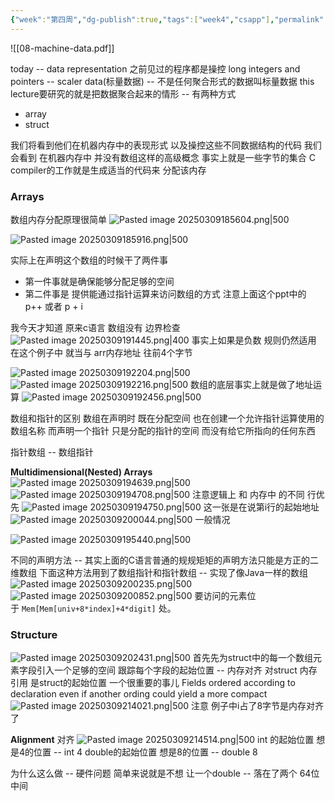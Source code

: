 ```yaml
---
{"week":"第四周","dg-publish":true,"tags":["week4","csapp"],"permalink":"/CSAPP Computer-System-A-Program-Perspective/Lecture 08 Machine-Level Programming IV：Data/","dgPassFrontmatter":true,"noteIcon":"","created":"2025-08-15T09:39:18.623+08:00","updated":"2025-04-19T09:53:09.378+08:00"}
---
```



![[08-machine-data.pdf]]

today -- data representation
之前见过的程序都是操控 long integers and pointers -- scaler data(标量数据) -- 不是任何聚合形式的数据叫标量数据
this lecture要研究的就是把数据聚合起来的情形 -- 有两种方式
- array
- struct

我们将看到他们在机器内存中的表现形式   以及操控这些不同数据结构的代码
我们会看到 在机器内存中 并没有数组这样的高级概念  事实上就是一些字节的集合
C compiler的工作就是生成适当的代码来 分配该内存


### Arrays
数组内存分配原理很简单
![Pasted image 20250309185604.png|500](/img/user/accessory/Pasted%20image%2020250309185604.png)

![Pasted image 20250309185916.png|500](/img/user/accessory/Pasted%20image%2020250309185916.png)

实际上在声明这个数组的时候干了两件事
- 第一件事就是确保能够分配足够的空间
- 第二件事是 提供能通过指针运算来访问数组的方式
注意上面这个ppt中的 p++ 或者 p + i

我今天才知道  原来c语言 数组没有 边界检查
![Pasted image 20250309191445.png|400](/img/user/accessory/Pasted%20image%2020250309191445.png)
事实上如果是负数 规则仍然适用  在这个例子中 就当与 arr内存地址 往前4个字节

![Pasted image 20250309192204.png|500](/img/user/accessory/Pasted%20image%2020250309192204.png)
![Pasted image 20250309192216.png|500](/img/user/accessory/Pasted%20image%2020250309192216.png)
数组的底层事实上就是做了地址运算
![Pasted image 20250309192456.png|500](/img/user/accessory/Pasted%20image%2020250309192456.png)

数组和指针的区别
数组在声明时  既在分配空间  也在创建一个允许指针运算使用的数组名称
而声明一个指针  只是分配的指针的空间 而没有给它所指向的任何东西

指针数组 --  数组指针

**Multidimensional(Nested) Arrays**
![Pasted image 20250309194639.png|500](/img/user/accessory/Pasted%20image%2020250309194639.png)
![Pasted image 20250309194708.png|500](/img/user/accessory/Pasted%20image%2020250309194708.png)
注意逻辑上  和   内存中 的不同
行优先
![Pasted image 20250309194750.png|500](/img/user/accessory/Pasted%20image%2020250309194750.png)
这一张是在说第i行的起始地址
![Pasted image 20250309200044.png|500](/img/user/accessory/Pasted%20image%2020250309200044.png)
一般情况


![Pasted image 20250309195440.png|500](/img/user/accessory/Pasted%20image%2020250309195440.png)

不同的声明方法  -- 其实上面的C语言普通的规规矩矩的声明方法只能是方正的二维数组
下面这种方法用到了数组指针和指针数组 --  实现了像Java一样的数组
![Pasted image 20250309200235.png|500](/img/user/accessory/Pasted%20image%2020250309200235.png)
![Pasted image 20250309200852.png|500](/img/user/accessory/Pasted%20image%2020250309200852.png)
要访问的元素位于 `Mem[Mem[univ+8*index]+4*digit]` 处。

### Structure
![Pasted image 20250309202431.png|500](/img/user/accessory/Pasted%20image%2020250309202431.png)
首先先为struct中的每一个数组元素字段引入一个足够的空间
跟踪每个字段的起始位置 --  内存对齐
对struct 内存 引用 是struct的起始位置
一个很重要的事儿   Fields ordered according to declaration  even if another  ording could yield a more compact
![Pasted image 20250309214021.png|500](/img/user/accessory/Pasted%20image%2020250309214021.png)
注意 例子中i占了8字节是内存对齐了

**Alignment**
对齐
![Pasted image 20250309214514.png|500](/img/user/accessory/Pasted%20image%2020250309214514.png)
int 的起始位置  想是4的位置 -- int 4 
double的起始位置 想是8的位置 -- double 8

为什么这么做 -- 硬件问题
简单来说就是不想 让一个double -- 落在了两个 64位 中间
